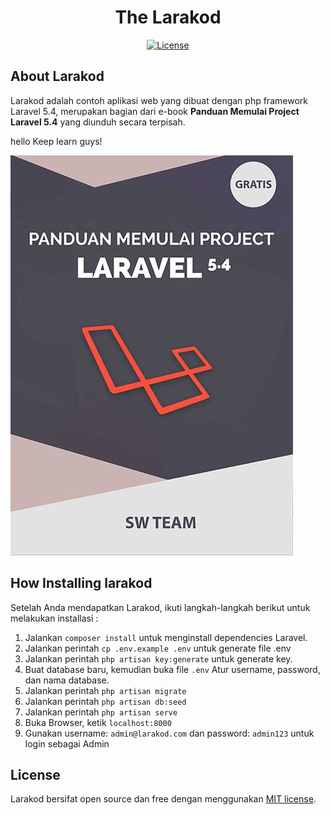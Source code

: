 <h1 align="center">The Larakod</h1>

<p align="center">
<a href="http://opensource.org/licenses/MIT"><img src="https://poser.pugx.org/laravel/framework/license.svg" alt="License"></a>
</p>

## About Larakod

Larakod adalah contoh aplikasi web yang dibuat dengan php framework Laravel 5.4, merupakan bagian dari e-book **Panduan Memulai Project Laravel 5.4** yang diunduh secara terpisah.

hello Keep learn guys!

!['Cover Ebook Panduan Memulai Project laravel 5.4'](public/source/Cover.jpg)

## How Installing larakod 

Setelah Anda mendapatkan Larakod, ikuti langkah-langkah berikut untuk melakukan installasi :
1. Jalankan `composer install` untuk menginstall dependencies Laravel.
2. Jalankan perintah `cp .env.example .env` untuk generate file .env
3. Jalankan perintah `php artisan key:generate` untuk generate key.
4. Buat database baru, kemudian buka file `.env` Atur username, password, dan nama database.
5. Jalankan perintah `php artisan migrate`
6. Jalankan perintah `php artisan db:seed`
7. Jalankan perintah `php artisan serve`
8. Buka Browser, ketik `localhost:8000`
9. Gunakan username: `admin@larakod.com` dan password: `admin123` untuk login sebagai Admin


## License

Larakod bersifat open source dan free dengan menggunakan [MIT license](http://opensource.org/licenses/MIT).
